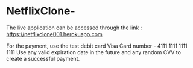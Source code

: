# NetflixClone-
The live application can be accessed through the link : https://netflixclone001.herokuapp.com

For the payment, use the test debit card Visa
Card number - 4111 1111 1111 1111
Use any valid expiration date in the future and any random CVV to create a successful payment.
